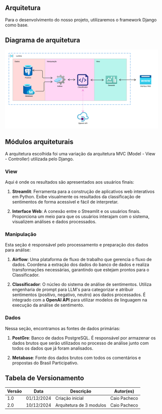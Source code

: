 ## Arquitetura

Para o desenvolvimento do nosso projeto, utilizaremos o framework Django como base.
## Diagrama de arquitetura
![Diagrama de Arquitetura](arquiteturav2.png)
## Módulos arquiteturais 
A arquitetura escolhida foi uma variação da arquitetura MVC (Model - View - Controller) utilizada pelo Django.
### View
Aqui é onde os resultados são apresentados aos usuários finais:

1. **Streamlit**: Ferramenta para a construção de aplicativos web interativos em Python. Exibe visualmente os resultados da classificação de sentimentos de forma acessível e fácil de interpretar.

2. **Interface Web**: A conexão entre o Streamlit e os usuários finais. Proporciona um meio para que os usuários interajam com o sistema, visualizem análises e dados processados.
### Manipulação
Esta seção é responsável pelo processamento e preparação dos dados para análise:

1. **Airflow**: Uma plataforma de fluxo de trabalho que gerencia o fluxo de dados. Coordena a extração dos dados do banco de dados e realiza transformações necessárias, garantindo que estejam prontos para o Classificador.

2. **Classificador**: O núcleo do sistema de análise de sentimentos. Utiliza engenharia de prompt para LLM's para categorizar e atribuir sentimentos (positivo, negativo, neutro) aos dados processados. É integrado com a **OpenAI API** para utilizar modelos de linguagem na execução da análise de sentimento.
### Dados
Nessa seção, encontramos as fontes de dados primárias:

1. **PostGre**: Banco de dados PostgreSQL. É responsável por armazenar os dados brutos que serão utilizados no processo de análise junto com todos os dados que já foram analisados.

2. **Metabase**: Fonte dos dados brutos com todos os comentários e propostas do Brasil Participativo. 

## Tabela de Versionamento

| Versão | Data       | Descrição                | Autor(es)    |
|--------|------------|--------------------------|--------------|
| 1.0    | 01/12/2024 | Criação inicial          | Caio Pacheco |
| 2.0    | 10/12/2024 | Arquitetura de 3 modulos | Caio Pacheco |